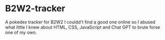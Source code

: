 # B2W2-tracker
A pokedex tracker for B2W2 
I couldd't find a good one online so I abused what little I knew about HTML, CSS, JavaScript and Chat GPT to brute forse one of my own.

